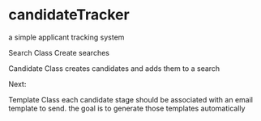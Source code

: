 # candidateTracker
a simple applicant tracking system

Search Class
  Create searches
  
Candidate Class
  creates candidates and adds them to a search
  
Next:  
  
Template Class
  each candidate stage should be associated with an email template to send.
  the goal is to generate those templates automatically
